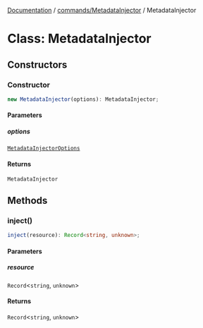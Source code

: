 [Documentation](../../../index.md) / [commands/MetadataInjector](../index.md) / MetadataInjector

# Class: MetadataInjector

## Constructors

### Constructor

```ts
new MetadataInjector(options): MetadataInjector;
```

#### Parameters

##### options

[`MetadataInjectorOptions`](../interfaces/MetadataInjectorOptions.md)

#### Returns

`MetadataInjector`

## Methods

### inject()

```ts
inject(resource): Record<string, unknown>;
```

#### Parameters

##### resource

`Record`\<`string`, `unknown`\>

#### Returns

`Record`\<`string`, `unknown`\>

